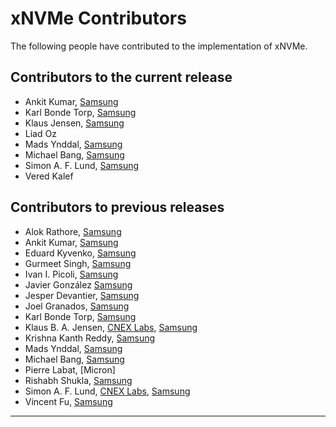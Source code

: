 xNVMe Contributors
==================

The following people have contributed to the implementation of xNVMe.

Contributors to the current release
-----------------------------------

* Ankit Kumar, [Samsung]
* Karl Bonde Torp, [Samsung]
* Klaus Jensen, [Samsung]
* Liad Oz
* Mads Ynddal, [Samsung]
* Michael Bang, [Samsung]
* Simon A. F. Lund, [Samsung]
* Vered Kalef

Contributors to previous releases
---------------------------------

* Alok Rathore, [Samsung]
* Ankit Kumar, [Samsung]
* Eduard Kyvenko, [Samsung]
* Gurmeet Singh, [Samsung]
* Ivan I. Picoli, [Samsung]
* Javier González [Samsung]
* Jesper Devantier, [Samsung]
* Joel Granados, [Samsung]
* Karl Bonde Torp, [Samsung]
* Klaus B. A. Jensen, [CNEX Labs], [Samsung]
* Krishna Kanth Reddy, [Samsung]
* Mads Ynddal, [Samsung]
* Michael Bang, [Samsung]
* Pierre Labat, [Micron]
* Rishabh Shukla, [Samsung]
* Simon A. F. Lund, [CNEX Labs], [Samsung]
* Vincent Fu, [Samsung]

---

[Samsung]: http://www.samsung.com/
[CNEX Labs]: https://www.cnexlabs.com
